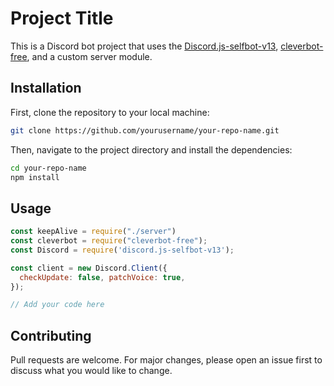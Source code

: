 # Project Title

This is a Discord bot project that uses the [Discord.js-selfbot-v13](https://www.npmjs.com/package/discord.js-selfbot-v13), [cleverbot-free](https://www.npmjs.com/package/cleverbot-free), and a custom server module.

## Installation

First, clone the repository to your local machine:

```bash
git clone https://github.com/yourusername/your-repo-name.git
```
Then, navigate to the project directory and install the dependencies:

```bash
cd your-repo-name
npm install
```

## Usage

```javascript
const keepAlive = require("./server")
const cleverbot = require("cleverbot-free");
const Discord = require('discord.js-selfbot-v13');

const client = new Discord.Client({
  checkUpdate: false, patchVoice: true,
});

// Add your code here
```

## Contributing
Pull requests are welcome. For major changes, please open an issue first to discuss what you would like to change.
